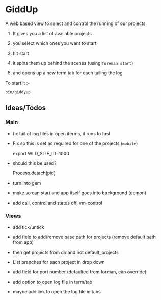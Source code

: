 GiddUp
======

A web based view to select and control the running of our projects.

1. It gives you a list of available projects

1. you select which ones you want to start

1. hit start

1. it spins them up behind the scenes (using `foreman start`)

1. and opens up a new term tab for each tailing the log


To start it :-

    bin/giddyup


Ideas/Todos
-----------

### Main

- fix tail of log files in open iterms, it runs to fast

- Fix so this is set as required for one of the projects (`mobile`)

    export WLD_SITE_ID=1000

- should this be used?

    Process.detach(pid)

- turn into gem

- make so can start and app itself goes into background (demon)

- add call, control and status off, vm-control


### Views

- add tick/untick

- add field to add/remove base path for projects (remove default path from app)

- then get projects from dir and not default_projects

- List branches for each project in drop down

- add field for port number (defaulted from forman, can override)

- add option to open log file in term/tab

- maybe add link to open the log file in tabs
